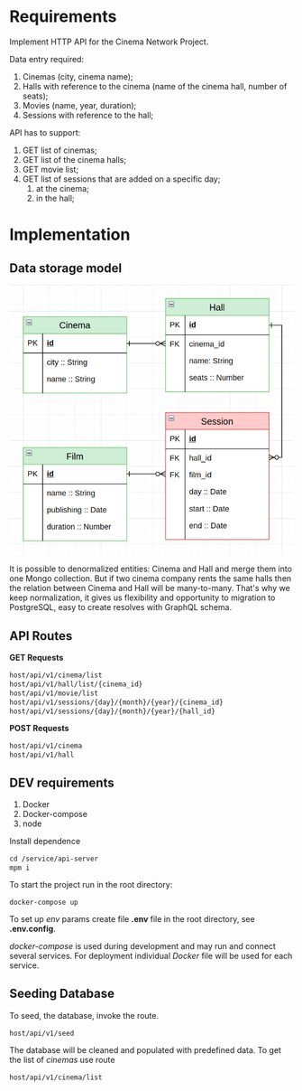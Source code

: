 # Requirements

Implement HTTP API for the Cinema Network Project.

Data entry required:
1. Cinemas (city, cinema name);
2. Halls with reference to the cinema (name of the cinema hall, number of seats);
3. Movies (name, year, duration);
4. Sessions with reference to the hall;

API has to support:
1. GET list of cinemas;
2. GET list of the cinema halls;
3. GET movie list;
4. GET list of sessions that are added on a specific day;
    1. at the cinema;
    2. in the hall;

# Implementation

## Data storage model
![ER-diagram](/data/ER-diagram.png)

It is possible to denormalized entities: Cinema and Hall and merge them into one Mongo collection. But if two cinema company rents the same halls then the relation between Cinema and Hall will be many-to-many. That's why we keep normalization, it gives us flexibility and opportunity to migration to PostgreSQL, easy to create resolves with GraphQL schema. 

## API Routes
__GET Requests__
```
host/api/v1/cinema/list
host/api/v1/hall/list/{cinema_id}
host/api/v1/movie/list
host/api/v1/sessions/{day}/{month}/{year}/{cinema_id}
host/api/v1/sessions/{day}/{month}/{year}/{hall_id}
```

__POST Requests__
```
host/api/v1/cinema
host/api/v1/hall
```

## DEV requirements
1. Docker
2. Docker-compose
3. node

Install dependence
```
cd /service/api-server
mpm i
```

To start the project run in the root directory:
```
docker-compose up
```
To set up *env* params create file __.env__ file in the root directory, see __.env.config__.

*docker-compose* is used during development and may run and connect several services. For deployment individual *Docker* file will be used for each service.

## Seeding Database
To seed, the database, invoke the route.
```
host/api/v1/seed
```
The database will be cleaned and populated with predefined data.
To get the list of *cinemas* use route
```
host/api/v1/cinema/list
```